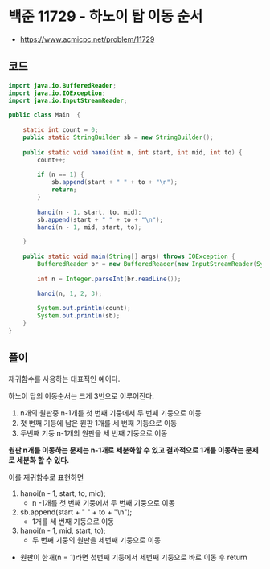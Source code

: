 # 백준 11729 - 하노이 탑 이동 순서
- https://www.acmicpc.net/problem/11729

## 코드
```java
import java.io.BufferedReader;
import java.io.IOException;
import java.io.InputStreamReader;

public class Main  {
	
	static int count = 0;
	public static StringBuilder sb = new StringBuilder();
	
	public static void hanoi(int n, int start, int mid, int to) {
		count++;
		
		if (n == 1) {
			sb.append(start + " " + to + "\n");
			return;
		}
		
		hanoi(n - 1, start, to, mid);
		sb.append(start + " " + to + "\n");
		hanoi(n - 1, mid, start, to);

	}
	
	public static void main(String[] args) throws IOException {
		BufferedReader br = new BufferedReader(new InputStreamReader(System.in));
		
		int n = Integer.parseInt(br.readLine());

		hanoi(n, 1, 2, 3);
		
		System.out.println(count);
		System.out.println(sb);
	}
}

```

## 풀이
재귀함수를 사용하는 대표적인 예이다.

하노이 탑의 이동순서는 크게 3번으로 이루어진다.
1. n개의 원판중 n-1개를 첫 번째 기둥에서 두 번째 기둥으로 이동
2. 첫 번째 기둥에 남은 원판 1개를 세 번째 기둥으로 이동
3. 두번째 기둥 n-1개의 원판을 세 번째 기둥으로 이동

__원판 n개를 이동하는 문제는 n-1개로 세분화할 수 있고 결과적으로 1개를 이동하는 문제로 세분화 할 수 있다.__

이를 재귀함수로 표현하면
1. hanoi(n - 1, start, to, mid);
   * n -1개를 첫 번째 기둥에서 두 번째 기둥으로 이동
2. sb.append(start + " " + to + "\n");
    * 1개를 세 번째 기둥으로 이동
3. hanoi(n - 1, mid, start, to);
    * 두 번째 기둥의 원판을 세번째 기둥으로 이동
* 원판이 한개(n = 1)라면 첫번째 기둥에서 세번째 기둥으로 바로 이동 후 return






